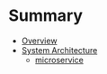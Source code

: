 # Summary

* [Overview](README.md)
* [System Architecture](sysarchitecture.md)
    * [microservice](microservice.md)

